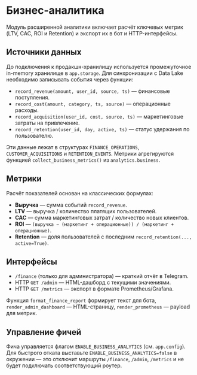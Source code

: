 # Бизнес-аналитика

Модуль расширенной аналитики включает расчёт ключевых метрик (LTV, CAC, ROI и Retention) и экспорт их в бот и HTTP-интерфейсы.

## Источники данных

До подключения к продакшн-хранилищу используется промежуточное in-memory хранилище в `app.storage`. Для синхронизации с Data Lake необходимо записывать события через функции:

- `record_revenue(amount, user_id, source, ts)` — финансовые поступления.
- `record_cost(amount, category, ts, source)` — операционные расходы.
- `record_acquisition(user_id, cost, source, ts)` — маркетинговые затраты на привлечение.
- `record_retention(user_id, day, active, ts)` — статус удержания по пользователю.

Эти данные лежат в структурах `FINANCE_OPERATIONS`, `CUSTOMER_ACQUISITIONS` и `RETENTION_EVENTS`. Метрики агрегируются функцией `collect_business_metrics()` из `analytics.business`.

## Метрики

Расчёт показателей основан на классических формулах:

- **Выручка** — сумма событий `record_revenue`.
- **LTV** — выручка / количество платящих пользователей.
- **CAC** — сумма маркетинговых затрат / количество новых клиентов.
- **ROI** — `(выручка − (маркетинг + операционные)) / (маркетинг + операционные)`.
- **Retention** — доля пользователей с последним `record_retention(..., active=True)`.

## Интерфейсы

- `/finance` (только для администратора) — краткий отчёт в Telegram.
- HTTP `GET /admin` — HTML-дашборд с текущими значениями.
- HTTP `GET /metrics` — экспорт в формате Prometheus/Grafana.

Функция `format_finance_report` формирует текст для бота, `render_admin_dashboard` — HTML-страницу, `render_prometheus` — payload для метрик.

## Управление фичей

Фича управляется флагом `ENABLE_BUSINESS_ANALYTICS` (см. `app.config`). Для быстрого отката выставьте `ENABLE_BUSINESS_ANALYTICS=false` в окружении — это отключит маршруты `/finance`, `/admin`, `/metrics` и не будет подключать соответствующий роутер.
